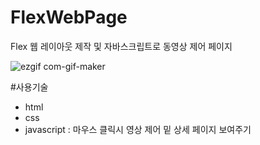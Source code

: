 # FlexWebPage
Flex 웹 레이아웃 제작 및 자바스크립트로 동영상 제어 페이지 

![ezgif com-gif-maker](https://user-images.githubusercontent.com/95061755/168204822-a67ccfc7-20d5-400c-818f-cb5e2f055682.gif)


#사용기술
- html
- css
- javascript : 마우스 클릭시 영상 제어 밑 상세 페이지 보여주기
